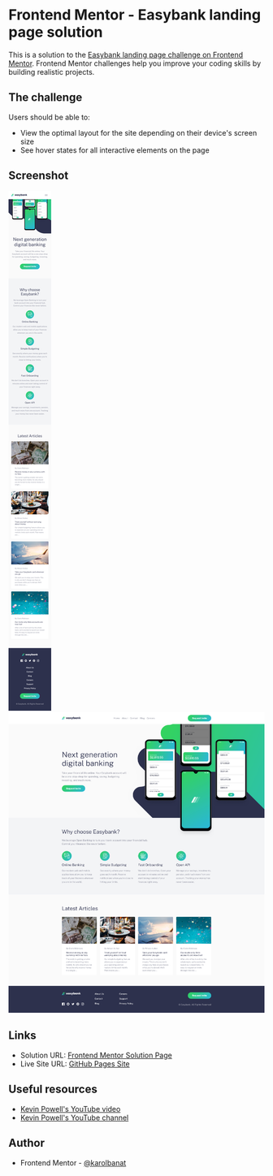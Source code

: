 # Frontend Mentor - Easybank landing page solution

This is a solution to the [Easybank landing page challenge on Frontend Mentor](https://www.frontendmentor.io/challenges/easybank-landing-page-WaUhkoDN). Frontend Mentor challenges help you improve your coding skills by building realistic projects.

## The challenge

Users should be able to:

- View the optimal layout for the site depending on their device's screen size
- See hover states for all interactive elements on the page

## Screenshot

![](./screenshots/screenshot-mobile.png)
![](./screenshots/screenshot-desktop.png)

## Links

- Solution URL: [Frontend Mentor Solution Page](https://your-solution-url.com)
- Live Site URL: [GitHub Pages Site](https://your-live-site-url.com)

## Useful resources

- [Kevin Powell's YouTube video](https://www.youtube.com/watch?v=eX9JhQtMxCg)
- [Kevin Powell's YouTube channel](https://www.youtube.com/kepowob)

## Author

- Frontend Mentor - [@karolbanat](https://www.frontendmentor.io/profile/karolbanat)
